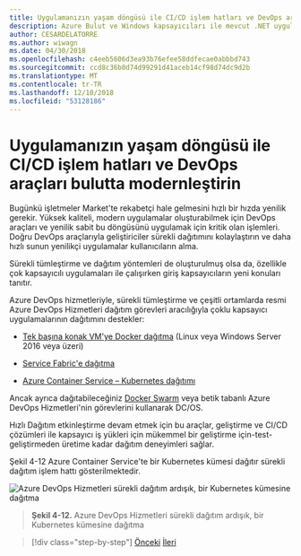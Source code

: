 ```yaml
---
title: Uygulamanızın yaşam döngüsü ile CI/CD işlem hatları ve DevOps araçları bulutta modernleştirin
description: Azure Bulut ve Windows kapsayıcıları ile mevcut .NET uygulamalarını modernleştirme | Uygulamanızın yaşam döngüsü ile CI/CD işlem hatları ve DevOps araçları bulutta modernleştirin
author: CESARDELATORRE
ms.author: wiwagn
ms.date: 04/30/2018
ms.openlocfilehash: c4eeb5606d3ea93b76efee58ddfecae0abbbd743
ms.sourcegitcommit: ccd8c36b0d74d99291d41aceb14cf98d74dc9d2b
ms.translationtype: MT
ms.contentlocale: tr-TR
ms.lasthandoff: 12/10/2018
ms.locfileid: "53128186"
---
```

# <a name="modernize-your-apps-lifecycle-with-cicd-pipelines-and-devops-tools-in-the-cloud"></a>Uygulamanızın yaşam döngüsü ile CI/CD işlem hatları ve DevOps araçları bulutta modernleştirin

Bugünkü işletmeler Market'te rekabetçi hale gelmesini hızlı bir hızda yenilik gerekir. Yüksek kaliteli, modern uygulamalar oluşturabilmek için DevOps araçları ve yenilik sabit bu döngüsünü uygulamak için kritik olan işlemleri. Doğru DevOps araçlarıyla geliştiriciler sürekli dağıtımını kolaylaştırın ve daha hızlı sunun yenilikçi uygulamalar kullanıcıların alma.

Sürekli tümleştirme ve dağıtım yöntemleri de oluşturulmuş olsa da, özellikle çok kapsayıcılı uygulamaları ile çalışırken giriş kapsayıcıların yeni konuları tanıtır.

Azure DevOps hizmetleriyle, sürekli tümleştirme ve çeşitli ortamlarda resmi Azure DevOps Hizmetleri dağıtım görevleri aracılığıyla çoklu kapsayıcı uygulamalarının dağıtımını destekler:

-   [Tek başına konak VM'ye Docker dağıtma](https://docs.microsoft.com/azure/devops/build-release/apps/cd/deploy-docker-windowsvm) (Linux veya Windows Server 2016 veya üzeri)

-   [Service Fabric'e dağıtma](https://docs.microsoft.com/azure/service-fabric/service-fabric-tutorial-deploy-app-with-cicd-vsts)

-   [Azure Container Service – Kubernetes dağıtımı](https://docs.microsoft.com/azure/devops/build-release/apps/cd/azure/deploy-container-kubernetes)

Ancak ayrıca dağıtabileceğiniz [Docker Swarm](https://blogs.msdn.microsoft.com/jcorioland/2016/11/29/full-ci-cd-pipeline-to-deploy-multi-containers-application-on-azure-container-service-docker-swarm-using-visual-studio-team-services/) veya betik tabanlı Azure DevOps Hizmetleri'nin görevlerini kullanarak DC/OS.

Hızlı Dağıtım etkinleştirme devam etmek için bu araçlar, geliştirme ve CI/CD çözümleri ile kapsayıcı iş yükleri için mükemmel bir geliştirme için-test-geliştirmeden üretime kadar dağıtım deneyimleri sağlar.

Şekil 4-12 Azure Container Service'te bir Kubernetes kümesi dağıtır sürekli dağıtım işlem hattı gösterilmektedir.

![Azure DevOps Hizmetleri sürekli dağıtım ardışık, bir Kubernetes kümesine dağıtma](./media/image12.png)

> **Şekil 4-12.** Azure DevOps Hizmetleri sürekli dağıtım ardışık, bir Kubernetes kümesine dağıtma

>[!div class="step-by-step"]
>[Önceki](modernize-your-apps-with-monitoring-and-telemetry.md)
>[İleri](migrate-to-hybrid-cloud-scenarios.md)